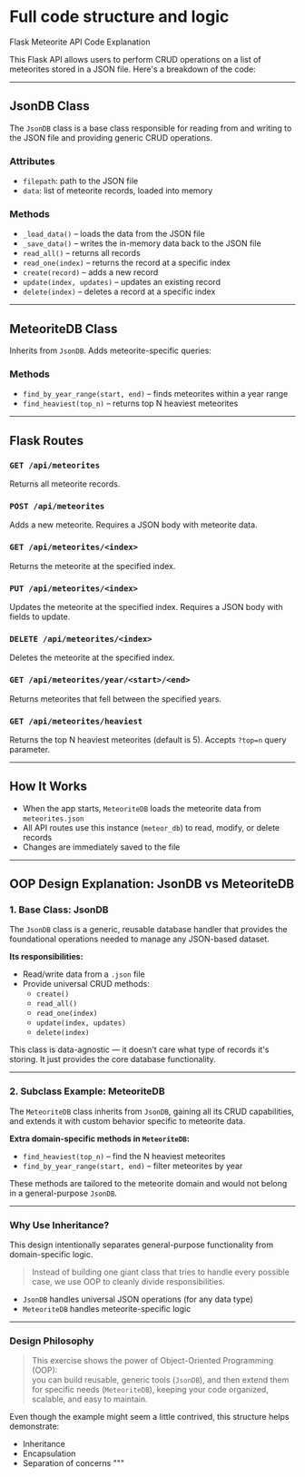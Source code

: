 #  Full code structure and logic

Flask Meteorite API Code Explanation

This Flask API allows users to perform CRUD operations on a list of meteorites stored in a JSON file. Here's a breakdown of the code:

---

##  JsonDB Class

The `JsonDB` class is a base class responsible for reading from and writing to the JSON file and providing generic CRUD operations.

###  Attributes
- `filepath`: path to the JSON file
- `data`: list of meteorite records, loaded into memory

###  Methods
- `_load_data()` – loads the data from the JSON file
- `_save_data()` – writes the in-memory data back to the JSON file
- `read_all()` – returns all records
- `read_one(index)` – returns the record at a specific index
- `create(record)` – adds a new record
- `update(index, updates)` – updates an existing record
- `delete(index)` – deletes a record at a specific index

---

##  MeteoriteDB Class

Inherits from `JsonDB`. Adds meteorite-specific queries:

###  Methods
- `find_by_year_range(start, end)` – finds meteorites within a year range
- `find_heaviest(top_n)` – returns top N heaviest meteorites

---

##  Flask Routes

### `GET /api/meteorites`
Returns all meteorite records.

### `POST /api/meteorites`
Adds a new meteorite. Requires a JSON body with meteorite data.

### `GET /api/meteorites/<index>`
Returns the meteorite at the specified index.

### `PUT /api/meteorites/<index>`
Updates the meteorite at the specified index. Requires a JSON body with fields to update.

### `DELETE /api/meteorites/<index>`
Deletes the meteorite at the specified index.

### `GET /api/meteorites/year/<start>/<end>`
Returns meteorites that fell between the specified years.

### `GET /api/meteorites/heaviest`
Returns the top N heaviest meteorites (default is 5). Accepts `?top=n` query parameter.

---

##  How It Works

- When the app starts, `MeteoriteDB` loads the meteorite data from `meteorites.json`
- All API routes use this instance (`meteor_db`) to read, modify, or delete records
- Changes are immediately saved to the file

---



##  OOP Design Explanation: JsonDB vs MeteoriteDB

###  1. Base Class: JsonDB

The `JsonDB` class is a generic, reusable database handler that provides the foundational operations needed to manage any JSON-based dataset.

**Its responsibilities:**
- Read/write data from a `.json` file
- Provide universal CRUD methods:
  - `create()`
  - `read_all()`
  - `read_one(index)`
  - `update(index, updates)`
  - `delete(index)`

This class is data-agnostic — it doesn’t care what type of records it's storing. It just provides the core database functionality.

---

###  2. Subclass Example: MeteoriteDB

The `MeteoriteDB` class inherits from `JsonDB`, gaining all its CRUD capabilities, and extends it with custom behavior specific to meteorite data.

**Extra domain-specific methods in `MeteoriteDB`:**
- `find_heaviest(top_n)` – find the N heaviest meteorites
- `find_by_year_range(start, end)` – filter meteorites by year

These methods are tailored to the meteorite domain and would not belong in a general-purpose `JsonDB`.

---

###  Why Use Inheritance?

This design intentionally separates general-purpose functionality from domain-specific logic.

> Instead of building one giant class that tries to handle every possible case, we use OOP to cleanly divide responsibilities.

- `JsonDB` handles universal JSON operations (for any data type)
- `MeteoriteDB` handles meteorite-specific logic

---

###  Design Philosophy

> This exercise shows the power of Object-Oriented Programming (OOP):  
> you can build reusable, generic tools (`JsonDB`), and then extend them for specific needs (`MeteoriteDB`), keeping your code organized, scalable, and easy to maintain.

Even though the example might seem a little contrived, this structure helps demonstrate:
- Inheritance
- Encapsulation
- Separation of concerns
"""

